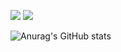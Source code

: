 <a href="https://www.instagram.com/hh_yu_kk/" target="_blank">  <img src="https://img.shields.io/badge/Instagram-E4405F?style=flat-square&logo=Instagram&logoColor=white"></a>
<img src="https://img.shields.io/badge/hhyukk1273@gmail.com-EA4335?style=flat-square&logo=gmail&logoColor=white">

![Anurag's GitHub stats](https://github-readme-stats.vercel.app/api?username=hhyukk&show_icons=true&theme=radical)
